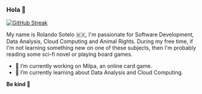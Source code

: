 ### Hola 🦙

[![GitHub Streak](https://github-readme-streak-stats.herokuapp.com?user=rsoteloa&theme=vue-dark&hide_border=true)](https://git.io/streak-stats)

My name is Rolando Sotelo 🇲🇽, I'm passionate for Software Development, Data Analysis, Cloud Computing and Animal Rights. During my free time, if I'm not learning something new on one of these subjects, then I'm probably reading some sci-fi novel or playing board games.

- 🔭 I’m currently working on Milpa, an online card game.
- 🌱 I’m currently learning about Data Analysis and Cloud Computing.

**Be kind 🦧**

